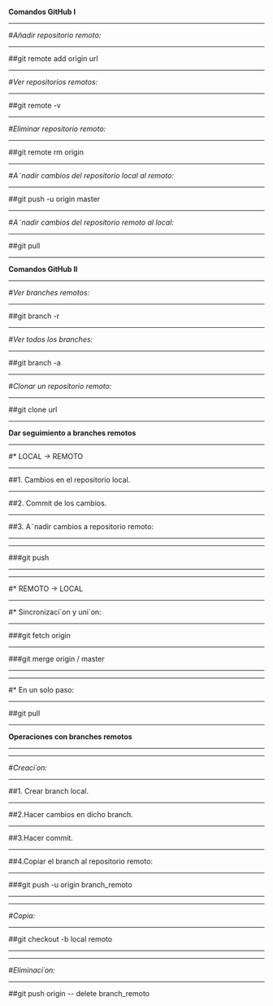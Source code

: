 

**Comandos GitHub I**


---

#*Añadir repositorio remoto:*

---

##git remote add origin url

---

#*Ver repositorios remotos:*

---

##git remote -v

---

#*Eliminar repositorio remoto:*

---

##git remote rm origin

---

#*A˜nadir cambios del repositorio local al remoto:*

---

##git push -u origin master

---

#*A˜nadir cambios del repositorio remoto al local:*

---
##git pull

---

**Comandos GitHub II**

---

#*Ver branches remotos:*

---

##git branch -r

---

#*Ver todos los branches:*

---
##git branch -a

---

#*Clonar un repositorio remoto:*

---

##git clone url

---

**Dar seguimiento a branches remotos**

---

#* LOCAL → REMOTO

---

##1. Cambios en el repositorio local.

---

##2. Commit de los cambios.

---

##3. A˜nadir cambios a repositorio remoto:

---

---

###git push

---

---

#* REMOTO → LOCAL

---

#* Sincronizaci´on y uni´on:

---

###git fetch origin

---

###git merge origin / master

---

---

#* En un solo paso:

---

##git pull

---

**Operaciones con branches remotos**

---

---

#*Creaci´on:*

---
##1. Crear branch local.

---

##2.Hacer cambios en dicho branch.

---

##3.Hacer commit.

---

##4.Copiar el branch al repositorio remoto:

---

###git push -u origin branch_remoto

---

---
#*Copia:*

---

##git checkout -b local remoto

---

---

#*Eliminaci´on:*

---
##git push origin -- delete branch_remoto
